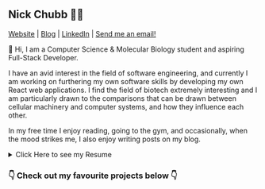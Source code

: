 ## Nick Chubb 👨‍💻

[Website](https://nickchubb.ca) | [Blog](https://chubb.blog) | [LinkedIn](https://www.linkedin.com/in/nickrchubb/) | [Send me an email!](mailto://nick@nickchubb.ca)

👋 Hi, I am a Computer Science & Molecular Biology student and aspiring Full-Stack Developer.

I have an avid interest in the field of software engineering, and currently I am working on furthering my own software skills by developing my own React web applications.  I find the field of biotech extremely interesting and I am particularly drawn to the comparisons that can be drawn between cellular machinery and computer systems, and how they influence each other.

In my free time I enjoy reading, going to the gym, and occasionally, when the mood strikes me, I also enjoy writing posts on my blog.

<details>
<summary>Click Here to see my Resume</summary>
<br>
<img src="https://imgur.com/UNlJbAk.png" title="resume">
</details>


### 👇 Check out my favourite projects below 👇
